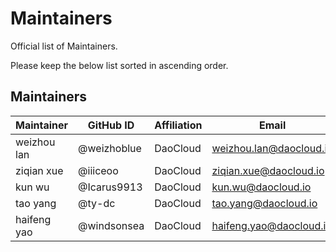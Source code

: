 # Maintainers

Official list of Maintainers.

Please keep the below list sorted in ascending order.

## Maintainers

| Maintainer  | GitHub ID    | Affiliation | Email                     |
|-------------|--------------|-------------|---------------------------|
| weizhou lan | @weizhoblue  | DaoCloud    | <weizhou.lan@daocloud.io> |
| ziqian xue  | @iiiceoo     | DaoCloud    | <ziqian.xue@daocloud.io>  |
| kun wu      | @Icarus9913  | DaoCloud    | <kun.wu@daocloud.io>      |
| tao yang    | @ty-dc       | DaoCloud    | <tao.yang@daocloud.io>    |
| haifeng yao | @windsonsea  | DaoCloud    | <haifeng.yao@daocloud.io> |
